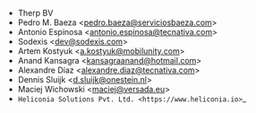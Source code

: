 - Therp BV
- Pedro M. Baeza \<<pedro.baeza@serviciosbaeza.com>\>
- Antonio Espinosa \<<antonio.espinosa@tecnativa.com>\>
- Sodexis \<<dev@sodexis.com>\>
- Artem Kostyuk \<<a.kostyuk@mobilunity.com>\>
- Anand Kansagra \<<kansagraanand@hotmail.com>\>
- Alexandre Díaz \<<alexandre.diaz@tecnativa.com>\>
- Dennis Sluijk \<<d.sluijk@onestein.nl>\>
- Maciej Wichowski \<<maciej@versada.eu>\>
- `Heliconia Solutions Pvt. Ltd. <https://www.heliconia.io>`_
